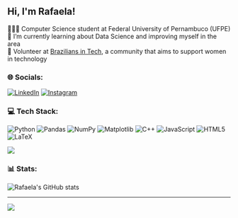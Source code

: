 ## Hi, I'm Rafaela!

👩🏼‍💻 Computer Science student at Federal University of Pernambuco (UFPE)<br/>
🌱 I’m currently learning about Data Science and improving myself in the area<br/>
💜 Volunteer at [Brazilians in Tech](https://www.braziliansintech.com/), a community that aims to support women in technology<br/>

### 🌐 Socials:
[![LinkedIn](https://img.shields.io/badge/LinkedIn-%230077B5.svg?logo=linkedin&logoColor=white)](https://linkedin.com/in/https://www.linkedin.com/in/rafaela-pitanga-543342223/)
[![Instagram](https://img.shields.io/badge/Instagram-%23E4405F.svg?logo=Instagram&logoColor=white)](https://instagram.com/rafaelapitangaa)

### 💻 Tech Stack:
![Python](https://img.shields.io/badge/python-3670A0?style=for-the-badge&logo=python&logoColor=ffdd54) ![Pandas](https://img.shields.io/badge/pandas-%23150458.svg?style=for-the-badge&logo=pandas&logoColor=white) ![NumPy](https://img.shields.io/badge/numpy-%23013243.svg?style=for-the-badge&logo=numpy&logoColor=white) ![Matplotlib](https://img.shields.io/badge/Matplotlib-%23ffffff.svg?style=for-the-badge&logo=Matplotlib&logoColor=black) ![C++](https://img.shields.io/badge/c++-%2300599C.svg?style=for-the-badge&logo=c%2B%2B&logoColor=white)  ![JavaScript](https://img.shields.io/badge/javascript-%23323330.svg?style=for-the-badge&logo=javascript&logoColor=%23F7DF1E) ![HTML5](https://img.shields.io/badge/html5-%23E34F26.svg?style=for-the-badge&logo=html5&logoColor=white) ![LaTeX](https://img.shields.io/badge/latex-%23008080.svg?style=for-the-badge&logo=latex&logoColor=white)

![](https://github-readme-stats.vercel.app/api/top-langs/?username=rafaelaaapitanga&theme=dark&hide_border=false&include_all_commits=false&count_private=false&layout=compact)

### 📊 Stats:
![Rafaela's GitHub stats](https://github-readme-stats.vercel.app/api?username=rafaelaaapitanga&show_icons=true&theme=radical)

---
[![](https://visitcount.itsvg.in/api?id=rafaelaaapitanga&icon=0&color=0)](https://visitcount.itsvg.in)

<!-- Proudly created with GPRM ( https://gprm.itsvg.in ) -->
